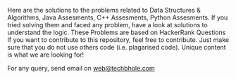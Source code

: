Here are the solutions to the problems related to Data Structures & Algorithms, Java Assesments, C++ Assesments, Python Assesments. If you tried solving them and faced any problem, have a look at solutions to understand the logic.
These Problems are based on HackerRank Questions
If you want to contribute to this repository, feel free to contribute. Just make sure that you do not use others code (i.e. plagarised code). Unique content is what we are looking for!

For any query, send email on web@techbhole.com
